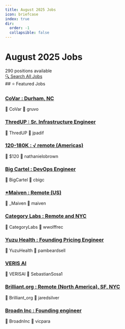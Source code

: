 ```yaml
---
title: August 2025 Jobs
icon: briefcase
index: true
dir:
  order: -1
  collapsible: false
---
```


# August 2025 Jobs

<div class="jobs-header">
  <div class="jobs-count">290 positions available</div>
  <a href="./all-jobs.html" class="search-all-button">🔍 Search All Jobs</a>
</div>
## ⭐ Featured Jobs

<div class="featured-jobs">
  <div class="featured-job">
    <h3><a href="/jobs/August-2025/gruvo-CoVar-Durham_NC-Full-time">CoVar : Durham, NC</a></h3>
    <div class="job-meta">
      <span class="company">🏢 CoVar</span>
      <span class="author">👤 gruvo</span>
    </div>
  </div>
  <div class="featured-job">
    <h3><a href="/jobs/August-2025/jpadif-ThredUP-Sr_InfrastructureEngineer-Full-time-Remote(Mexico)">ThredUP : Sr. Infrastructure Engineer</a></h3>
    <div class="job-meta">
      <span class="company">🏢 ThredUP</span>
      <span class="author">👤 jpadif</span>
    </div>
  </div>
  <div class="featured-job">
    <h3><a href="/jobs/August-2025/nathanielobrown-%24120-180K-%E2%88%9Aremote(Americas)-%E2%88%9Abootstrapped-%E2%88%9Aprofitable">120-180K : √ remote (Americas)</a></h3>
    <div class="job-meta">
      <span class="company">🏢 $120</span>
      <span class="author">👤 nathanielobrown</span>
    </div>
  </div>
  <div class="featured-job">
    <h3><a href="/jobs/August-2025/cbigc-BigCartel-DevOpsEngineer-Remote-Fulltime">Big Cartel : DevOps Engineer</a></h3>
    <div class="job-meta">
      <span class="company">🏢 BigCartel</span>
      <span class="author">👤 cbigc</span>
    </div>
  </div>
  <div class="featured-job">
    <h3><a href="/jobs/August-2025/maiven-_Maiven-Remote(US)-Full-Time_">*Maiven : Remote (US)</a></h3>
    <div class="job-meta">
      <span class="company">🏢 _Maiven</span>
      <span class="author">👤 maiven</span>
    </div>
  </div>
  <div class="featured-job">
    <h3><a href="/jobs/August-2025/wwolffrec-CategoryLabs-RemoteandNYC-FullTime-%24200KUSD%2B">Category Labs : Remote and NYC</a></h3>
    <div class="job-meta">
      <span class="company">🏢 CategoryLabs</span>
      <span class="author">👤 wwolffrec</span>
    </div>
  </div>
  <div class="featured-job">
    <h3><a href="/jobs/August-2025/pambeardsell-YuzuHealth-FoundingPricingEngineer-NewYork_NY-ONSITE">Yuzu Health : Founding Pricing Engineer</a></h3>
    <div class="job-meta">
      <span class="company">🏢 YuzuHealth</span>
      <span class="author">👤 pambeardsell</span>
    </div>
  </div>
  <div class="featured-job">
    <h3><a href="/jobs/August-2025/SebastianSosa1-VERISAI">VERIS AI</a></h3>
    <div class="job-meta">
      <span class="company">🏢 VERISAI</span>
      <span class="author">👤 SebastianSosa1</span>
    </div>
  </div>
  <div class="featured-job">
    <h3><a href="/jobs/August-2025/jaredsilver-Brilliant_org-Remote(NorthAmerica)_SF_NYC-Full-time-%24170k%E2%80%94%24235k">Brilliant.org : Remote (North America), SF, NYC</a></h3>
    <div class="job-meta">
      <span class="company">🏢 Brilliant_org</span>
      <span class="author">👤 jaredsilver</span>
    </div>
  </div>
  <div class="featured-job">
    <h3><a href="/jobs/August-2025/vicpara-BroadnInc-Foundingengineer-NYC-USA-Full-time-ONSITEinNYC-USpersonsonly-Full-stack-">Broadn Inc : Founding engineer</a></h3>
    <div class="job-meta">
      <span class="company">🏢 BroadnInc</span>
      <span class="author">👤 vicpara</span>
    </div>
  </div>
</div>